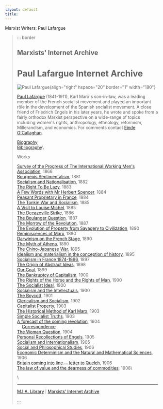 ```yaml
---
layout: default
title: 
---
```

Marxist Writers: Paul Lafargue

> ::: border
> ## Marxists' Internet Archive
>
> # Paul Lafargue Internet Archive
>
> ![Paul
> Lafargue](../../glossary/people/l/pics/lafargue.jpg){align="right"
> hspace="20" border="1" width="180"}
>
> [Paul Lafargue](../../glossary/people/l/a.htm#lafargue-paul)
> (1841-1911), Karl Marx's son-in-law, was a leading member of the
> French socialist movement and played an important rôle in the
> development of the Spanish socialist movement. A close friend of
> Friedrich Engels in his later years, he wrote and spoke from a fairly
> orthodox Marxist perspective on a wide-range of topics including
> women's rights, anthropology, ethnology, reformism, Millerandism, and
> economics. For comments contact [Einde
> O'Callaghan](../../admin/volunteers/biographies/eocallaghan.htm).
>
> [Biography](../../glossary/people/l/a.htm#lafargue-paul)\
> [Bibliography](bio/biblio.htm)\
>
> Works
>
> [Survey of the Progress of The International Working Men's
> Association](../../history/international/iwma/documents/1866/progress-report.htm),
> 1866\
> [Bourgeois Sentimentalism](1881/12/25.htm), 1881\
> [Socialism and Nationalisation](1882/06/socnat.htm), 1882\
> [The Right To Be Lazy](1883/lazy/index.htm), 1883\
> [A Few Words with Mr Herbert Spencer](1884/06/herbert-spencer.htm),
> 1884\
> [Peasant Proprietary in France](1884/06/peasant-proprietary.htm),
> 1884\
> [The Tonkin War and Socialism](1885/05/tonkin.htm), 1885\
> [A Visit to Louise Michel](1885/09/visit-michel.htm), 1885\
> [The Decazeville Strike](1886/05/decazeville.htm), 1886\
> [The Boulanger Question](1887/boulanger.htm), 1887\
> [The Morrow of the Revolution](1887/morrow.htm), 1887\
> [The Evolution of Property from Savagery to
> Civilization](1890/property/index.html), 1890\
> [Reminiscences of Marx](1890/xx/marx.htm), 1890\
> [Darwinism on the French Stage](1890/02/darwin.htm), 1890\
> [The Myth of Athena](1890/09/athena.htm), 1890\
> [The Chino-Japanese War](1895/xx/chinojap.htm), 1895\
> [Idealism and materialism in the conception of
> history](1895/xx/idealism.htm), 1895\
> [Socialism in France 1874-1896](1897/09/socialism-france.htm), 1897\
> [The Origin of Abstract Ideas](1898/xx/abstract.htm), 1898\
> [Our Goal](1899/04/our-goal.htm), 1899\
> [The Bankruptcy of Capitalism](1900/xx/bankrupt.htm), 1900\
> [The Rights of the Horse and the Rights of Man](1900/xx/horse.htm),
> 1900\
> [The Socialist Ideal](1900/xx/ideal.htm), 1900\
> [Socialism and the Intellectuals](1900/03/socint.htm), 1900\
> [The Boycott](1901/11/boycott.htm), 1901\
> [Clericalism and Socialism](1902/xx/clericalism.htm), 1902\
> [Capitalist Property](1903/06/caproperty.htm), 1903\
> [The Historical Method of Karl Marx](1903/xx/histmeth.htm), 1903\
> [Simple Socialist Truths](1903/xx/truths.htm), 1903\
> [A forecast of the coming revolution](1904/11/interview.htm), 1904\
>     [Correspondence](1904/11/interview.htm#letter)\
> [The Woman Question](1904/xx/woman.htm), 1904\
> [Personal Recollections of Engels](1905/08/engels.htm), 1905\
> [Socialism and Internationalism](1905/10/internationalism.htm), 1905\
> [Social and Philosophical Studies](1906/socphil/index.html), 1906\
> [Economic Determinism and the Natural and Mathematical
> Sciences](1906/03/economic-determinism.htm), 1906\
> [Britain coming into line -- letter to
> Quelch](1906/04/letter-justice.htm), 1906\
> [The law of value and the dearness of commodities](1908/xx/value.htm),
> 1908\
>
> \
>
> ------------------------------------------------------------------------
>
> [M.I.A. Library](../index.htm) \| [Marxists' Internet
> Archive](../../index.htm)\
> \
> :::
